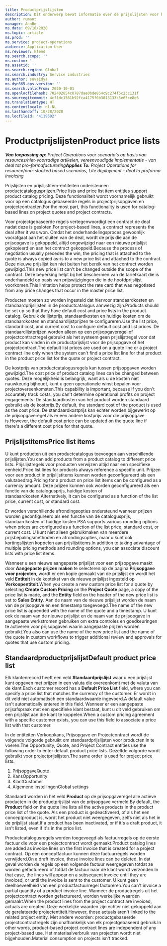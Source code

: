 ```yaml
---
title: Productprijslijsten
description: Dit onderwerp bevat informatie over de prijslijsten voor het bepalen van catalogusprijzen die worden gebruikt voor projectprijsopgaven en -contracten.
author: rumant
manager: AnnBe
ms.date: 09/18/2020
ms.topic: article
ms.prod: ''
ms.service: project-operations
audience: Application User
ms.reviewer: kfend
ms.search.scope: ''
ms.custom: ''
ms.assetid: ''
ms.search.region: Global
ms.search.industry: Service industries
ms.author: suvaidya
ms.dyn365.ops.version: ''
ms.search.validFrom: 2020-10-01
ms.openlocfilehash: 702402854c0787dae0bde854c9c274f5c23c131f
ms.sourcegitcommit: 4cf1dc1561b92fca4175f0b3813133c5e63ce8e6
ms.translationtype: HT
ms.contentlocale: nl-NL
ms.lasthandoff: 10/28/2020
ms.locfileid: "4119592"
---
```

# <a name="product-price-lists"></a><span data-ttu-id="c9b64-103">Productprijslijsten</span><span class="sxs-lookup"><span data-stu-id="c9b64-103">Product price lists</span></span>

<span data-ttu-id="c9b64-104">_**Van toepassing op:** Project Operations voor scenario's op basis van resources/niet-voorradige artikelen, vereenvoudigde implementatie - van deal tot pro-formafacturering_</span><span class="sxs-lookup"><span data-stu-id="c9b64-104">_**Applies To:** Project Operations for resource/non-stocked based scenarios, Lite deployment - deal to proforma invoicing_</span></span>

<span data-ttu-id="c9b64-105">Prijslijsten en prijslijstitem-entiteiten ondersteunen productcatalogusprijzen.</span><span class="sxs-lookup"><span data-stu-id="c9b64-105">Price lists and price list item entities support product catalog pricing.</span></span> <span data-ttu-id="c9b64-106">Deze functionaliteit wordt voornamelijk gebruikt voor op een catalogus gebaseerde regels in projectprijsopgaven en projectcontracten.</span><span class="sxs-lookup"><span data-stu-id="c9b64-106">For the most part, this functionality is used for catalog-based lines on project quotes and project contracts.</span></span>

<span data-ttu-id="c9b64-107">Voor projectgebaseerde regels vertegenwoordigt een contract de deal nadat deze is gesloten.</span><span class="sxs-lookup"><span data-stu-id="c9b64-107">For project-based lines, a contract represents the deal after it was won.</span></span> <span data-ttu-id="c9b64-108">Omdat het onderhandelingsproces gewoonlijk voorafgaat aan het sluiten van de deal, wordt de prijs die aan de prijsopgave is gekoppeld, altijd ongewijzigd naar een nieuwe prijslijst gekopieerd en aan het contract gekoppeld.</span><span class="sxs-lookup"><span data-stu-id="c9b64-108">Because the process of negotiation usually precedes the win, the pricing that is attached to the quote is always copied as-is to a new price list and attached to the contract.</span></span> <span data-ttu-id="c9b64-109">Deze nieuwe prijslijst kan niet buiten het bereik van het contract worden gewijzigd.</span><span class="sxs-lookup"><span data-stu-id="c9b64-109">This new price list can't be changed outside the scope of the contract.</span></span> <span data-ttu-id="c9b64-110">Deze beperking helpt bij het beschermen van de tariefkaart die is onderhandeld op basis van prijswijzigingen die in de hoofdprijslijst voorkomen.</span><span class="sxs-lookup"><span data-stu-id="c9b64-110">This limitation helps protect the rate card that was negotiated from any price changes that occur in the master price list.</span></span>

<span data-ttu-id="c9b64-111">Producten moeten zo worden ingesteld dat hiervoor standaardkosten en standaardprijslijsten in de productcatalogus aanwezig zijn.</span><span class="sxs-lookup"><span data-stu-id="c9b64-111">Products should be set up so that they have default cost and price lists in the product catalog.</span></span> <span data-ttu-id="c9b64-112">Gebruik de lijstprijs, standaardkosten en huidige kosten om de standaardkosten en standaardlijstprijzen te configureren.</span><span class="sxs-lookup"><span data-stu-id="c9b64-112">Use the list price, standard cost, and current cost to configure default cost and list prices.</span></span> <span data-ttu-id="c9b64-113">De standaardlijstprijzen worden alleen op een prijsopgaveregel of projectcontractregel gebruikt als het systeem geen prijslijstregel voor dat product kan vinden in de productprijslijst voor de prijsopgave of het projectcontract.</span><span class="sxs-lookup"><span data-stu-id="c9b64-113">The default list prices are used on a quote line or a project contract line only when the system can't find a price list line for that product in the product price list for the quote or project contract.</span></span>

<span data-ttu-id="c9b64-114">De kostprijs van productcatalogusregels kan tussen prijsopgaven worden gewijzigd.</span><span class="sxs-lookup"><span data-stu-id="c9b64-114">The cost price of product catalog lines can be changed between quotes.</span></span> <span data-ttu-id="c9b64-115">Deze mogelijkheid is belangrijk, want als u de kosten niet nauwkeurig bijhoudt, kunt u geen operationele winst bepalen voor projectovereenkomsten.</span><span class="sxs-lookup"><span data-stu-id="c9b64-115">This capability is important, because if you don't accurately track costs, you can't determine operational profits on project engagements.</span></span> <span data-ttu-id="c9b64-116">De standaardkosten van het product worden standaard gebruikt als de kostprijs.</span><span class="sxs-lookup"><span data-stu-id="c9b64-116">By default, the standard cost of the product is used as the cost price.</span></span> <span data-ttu-id="c9b64-117">De standaardkostprijs kan echter worden bijgewerkt op de prijsopgaveregel als er een andere kostprijs voor die prijsopgave is.</span><span class="sxs-lookup"><span data-stu-id="c9b64-117">However, the default cost price can be updated on the quote line if there's a different cost price for that quote.</span></span>

## <a name="price-list-items"></a><span data-ttu-id="c9b64-118">Prijslijstitems</span><span class="sxs-lookup"><span data-stu-id="c9b64-118">Price list items</span></span>

<span data-ttu-id="c9b64-119">U kunt producten uit een productcatalogus toevoegen aan verschillende prijslijsten.</span><span class="sxs-lookup"><span data-stu-id="c9b64-119">You can add products from a product catalog to different price lists.</span></span> <span data-ttu-id="c9b64-120">Prijslijstregels voor producten verwijzen altijd naar een specifieke eenheid.</span><span class="sxs-lookup"><span data-stu-id="c9b64-120">Price list lines for products always reference a specific unit.</span></span> <span data-ttu-id="c9b64-121">Prijzen voor een product in prijslijstitems kunnen worden geconfigureerd als een valutabedrag.</span><span class="sxs-lookup"><span data-stu-id="c9b64-121">Pricing for a product on price list items can be configured as a currency amount.</span></span> <span data-ttu-id="c9b64-122">Deze prijzen kunnen ook worden geconfigureerd als een functie van de catalogusprijs, huidige kosten of standaardkosten.</span><span class="sxs-lookup"><span data-stu-id="c9b64-122">Alternatively, it can be configured as a function of the list price, current cost, or standard cost.</span></span>

<span data-ttu-id="c9b64-123">Er worden verschillende afrondingsopties ondersteund wanneer prijzen worden geconfigureerd als een functie van de catalogusprijs, standaardkosten of huidige kosten.</span><span class="sxs-lookup"><span data-stu-id="c9b64-123">PSA supports various rounding options when prices are configured as a function of the list price, standard cost, or current cost.</span></span> <span data-ttu-id="c9b64-124">U kunt niet alleen gebruikmaken van meerdere prijsbepalingsmethoden en afrondingsopties, maar u kunt ook kortingslijsten koppelen aan prijslijstitems.</span><span class="sxs-lookup"><span data-stu-id="c9b64-124">In addition to taking advantage of multiple pricing methods and rounding options, you can associate discount lists with price list items.</span></span> 

<span data-ttu-id="c9b64-125">Wanneer u een nieuwe aangepaste prijslijst voor een prijsopgave maakt door **Aangepaste prijzen maken** te selecteren op de pagina **Prijsopgave voor projecten**, wordt er een kopie gemaakt van de prijslijst en wordt het veld **Entiteit** in de koptekst van de nieuwe prijslijst ingesteld op **Verkoopentiteit**.</span><span class="sxs-lookup"><span data-stu-id="c9b64-125">When you create a new custom price list for a quote by selecting **Create Custom Pricing** on the **Project Quote** page, a copy of the price list is made, and the **Entity** field on the header of the new price list is set to **Sales Entity**.</span></span> <span data-ttu-id="c9b64-126">Aan de naam van de nieuwe prijslijst worden de naam van de prijsopgave en een timestamp toegevoegd.</span><span class="sxs-lookup"><span data-stu-id="c9b64-126">The name of the new price list is appended with the name of the quote and a timestamp.</span></span> <span data-ttu-id="c9b64-127">U kunt ook de naam van de nieuwe prijslijst en de naam van de prijsopgave in aangepaste werkstromen gebruiken om extra controles en goedkeuringen te activeren voor prijsopgaven waarin aangepaste prijzen worden gebruikt.</span><span class="sxs-lookup"><span data-stu-id="c9b64-127">You also can use the name of the new price list and the name of the quote in custom workflows to trigger additional review and approvals for quotes that use custom pricing.</span></span>

 
## <a name="default-product-price-list"></a><span data-ttu-id="c9b64-128">Standaardproductprijslijst</span><span class="sxs-lookup"><span data-stu-id="c9b64-128">Default product price list</span></span>
<span data-ttu-id="c9b64-129">Elk klantenrecord heeft een veld **Standaardprijslijst** waar u een prijslijst kunt opgeven met prijzen in een valuta die overeenkomt met de valuta van de klant.</span><span class="sxs-lookup"><span data-stu-id="c9b64-129">Each customer record has a **Default Price List** field, where you can specify a price list that matches the currency of the customer.</span></span> <span data-ttu-id="c9b64-130">Er wordt in dit veld niet automatisch een standaardwaarde ingevoerd.</span><span class="sxs-lookup"><span data-stu-id="c9b64-130">A default value isn't automatically entered in this field.</span></span> <span data-ttu-id="c9b64-131">Wanneer er een aangepaste prijsafspraak met een specifieke klant bestaat, kunt u dit veld gebruiken om een prijslijst aan die klant te koppelen.</span><span class="sxs-lookup"><span data-stu-id="c9b64-131">When a custom pricing agreement with a specific customer exists, you can use this field to associate a price list with that customer.</span></span>

<span data-ttu-id="c9b64-132">In de entiteiten Verkoopkans, Prijsopgave en Projectcontract wordt de volgende volgorde gebruikt om standaardprijslijsten voor producten in te voeren.</span><span class="sxs-lookup"><span data-stu-id="c9b64-132">The Opportunity, Quote, and Project Contract entities use the following order to enter default product price lists.</span></span> <span data-ttu-id="c9b64-133">Dezelfde volgorde wordt gebruikt voor projectprijslijsten.</span><span class="sxs-lookup"><span data-stu-id="c9b64-133">The same order is used for project price lists.</span></span>

1.  <span data-ttu-id="c9b64-134">Prijsopgave</span><span class="sxs-lookup"><span data-stu-id="c9b64-134">Quote</span></span>
2.  <span data-ttu-id="c9b64-135">Kans</span><span class="sxs-lookup"><span data-stu-id="c9b64-135">Opportunity</span></span>
3.  <span data-ttu-id="c9b64-136">Klant</span><span class="sxs-lookup"><span data-stu-id="c9b64-136">Customer</span></span>
4.  <span data-ttu-id="c9b64-137">Algemene instellingen</span><span class="sxs-lookup"><span data-stu-id="c9b64-137">Global settings</span></span> 

<span data-ttu-id="c9b64-138">Standaard worden in het veld **Product** op de prijsopgaveregel alle actieve producten in de productprijslijst van de prijsopgave vermeld.</span><span class="sxs-lookup"><span data-stu-id="c9b64-138">By default, the **Product** field on the quote line lists all the active products in the product price list of the quote.</span></span> <span data-ttu-id="c9b64-139">Als een product is gedeactiveerd, of als het een conceptproduct is, wordt het product niet weergegeven, zelfs niet als het in de prijslijst staat.</span><span class="sxs-lookup"><span data-stu-id="c9b64-139">If a product has been inactivated, or if it's a draft product, it isn't listed, even if it's in the price list.</span></span> 

<span data-ttu-id="c9b64-140">Productcatalogusregels worden toegevoegd als factuurregels op de eerste factuur die voor een projectcontract wordt gemaakt.</span><span class="sxs-lookup"><span data-stu-id="c9b64-140">Product catalog lines are added as invoice lines on the first invoice that is created for a project contract.</span></span> <span data-ttu-id="c9b64-141">Op een conceptfactuur kunnen deze factuurregels worden verwijderd.</span><span class="sxs-lookup"><span data-stu-id="c9b64-141">On a draft invoice, those invoice lines can be deleted.</span></span> <span data-ttu-id="c9b64-142">In dat geval worden de regels op een volgende factuur weergegeven totdat ze worden gefactureerd of totdat de factuur naar de klant wordt verzonden.</span><span class="sxs-lookup"><span data-stu-id="c9b64-142">In that case, the lines will appear on a subsequent invoice until they are invoiced, or until the invoice is sent to the customer.</span></span> <span data-ttu-id="c9b64-143">U kunt geen deelhoeveelheid van een productfactuurregel factureren.</span><span class="sxs-lookup"><span data-stu-id="c9b64-143">You can't invoice a partial quantity of a product invoice line.</span></span> <span data-ttu-id="c9b64-144">Wanneer de productregels uit het projectcontract worden gefactureerd, worden werkelijke waarden gemaakt.</span><span class="sxs-lookup"><span data-stu-id="c9b64-144">When the product lines from the project contract are invoiced, actuals are created.</span></span> <span data-ttu-id="c9b64-145">Deze werkelijke waarden zijn echter niet gekoppeld aan de gerelateerde projectentiteit.</span><span class="sxs-lookup"><span data-stu-id="c9b64-145">However, those actuals aren't linked to the related project entity.</span></span> <span data-ttu-id="c9b64-146">Met andere woorden: productgebaseerde projectcontractregels zijn onafhankelijk van elk projectgebaseerd gebruik.</span><span class="sxs-lookup"><span data-stu-id="c9b64-146">In other words, product-based project contract lines are independent of any project-based use.</span></span> <span data-ttu-id="c9b64-147">Het materiaalverbruik van projecten wordt niet bijgehouden.</span><span class="sxs-lookup"><span data-stu-id="c9b64-147">Material consumption on projects isn't tracked.</span></span>
